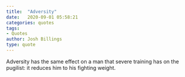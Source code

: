 ```yaml
---
title:  "Adversity"
date:   2020-09-01 05:58:21
categories: quotes
tags:
- Quotes
author: Josh Billings
type: quote
---
```


Adversity has the same effect on a man that severe training has on the pugilist: it reduces him to his fighting weight.
